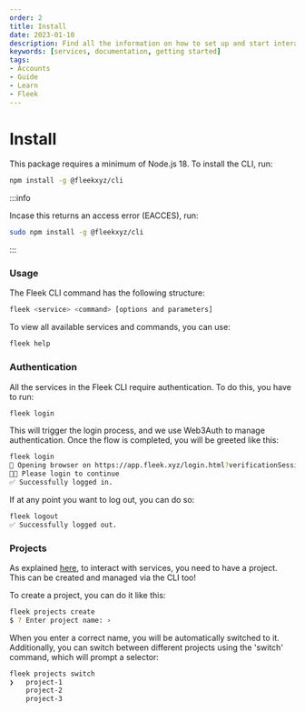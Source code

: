 ```yaml
---
order: 2
title: Install
date: 2023-01-10
description: Find all the information on how to set up and start interacting with Fleek's Command Line Interface (CLI). Install, authenticate, and manage projects directly from your command line.
keywords: [services, documentation, getting started]
tags:
- Accounts
- Guide
- Learn
- Fleek
---
```


# Install

This package requires a minimum of Node.js 18. To install the CLI, run:

```bash copy
npm install -g @fleekxyz/cli
```

:::info

Incase this returns an access error (EACCES), run:
```bash copy
sudo npm install -g @fleekxyz/cli
```

:::

### Usage

The Fleek CLI command has the following structure:

```bash copy
fleek <service> <command> [options and parameters]
```

To view all available services and commands, you can use:
```bash copy
fleek help
```

### Authentication

All the services in the Fleek CLI require authentication. To do this, you have to run:

```bash copy
fleek login
```
This will trigger the login process, and we use Web3Auth to manage authentication. Once the flow is completed, you will be greeted like this:

```bash copy
fleek login
🔗 Opening browser on https://app.fleek.xyz/login.html?verificationSession=... 
🧑‍💻 Please login to continue
✅ Successfully logged in.
```

If at any point you want to log out, you can do so:

```bash copy
fleek logout
✅ Successfully logged out.
```

### Projects

As explained [here](/docs/Projects), to interact with services, you need to have a project. This can be created and managed via the CLI too!

To create a project, you can do it like this:

```bash copy
fleek projects create
$ ? Enter project name: › 
```

When you enter a correct name, you will be automatically switched to it. Additionally, you can switch between different projects using the 'switch' command, which will prompt a selector:

```bash copy
fleek projects switch
❯   project-1
    project-2
    project-3
```
